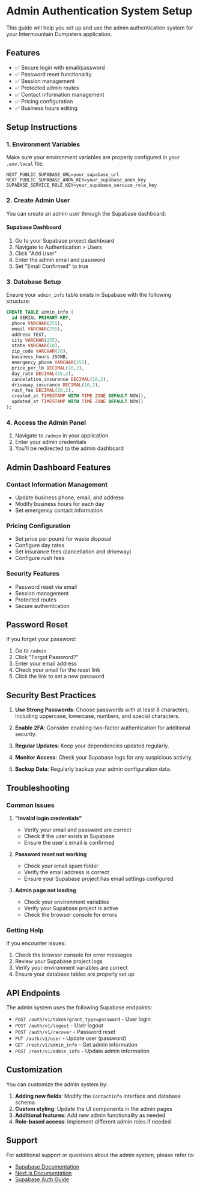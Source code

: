 # Admin Authentication System Setup

This guide will help you set up and use the admin authentication system for your Intermountain Dumpsters application.

## Features

- ✅ Secure login with email/password
- ✅ Password reset functionality
- ✅ Session management
- ✅ Protected admin routes
- ✅ Contact information management
- ✅ Pricing configuration
- ✅ Business hours editing

## Setup Instructions

### 1. Environment Variables

Make sure your environment variables are properly configured in your `.env.local` file:

```env
NEXT_PUBLIC_SUPABASE_URL=your_supabase_url
NEXT_PUBLIC_SUPABASE_ANON_KEY=your_supabase_anon_key
SUPABASE_SERVICE_ROLE_KEY=your_supabase_service_role_key
```

### 2. Create Admin User

You can create an admin user through the Supabase dashboard:

#### Supabase Dashboard
1. Go to your Supabase project dashboard
2. Navigate to Authentication > Users
3. Click "Add User"
4. Enter the admin email and password
5. Set "Email Confirmed" to true

### 3. Database Setup

Ensure your `admin_info` table exists in Supabase with the following structure:

```sql
CREATE TABLE admin_info (
  id SERIAL PRIMARY KEY,
  phone VARCHAR(255),
  email VARCHAR(255),
  address TEXT,
  city VARCHAR(255),
  state VARCHAR(10),
  zip_code VARCHAR(20),
  business_hours JSONB,
  emergency_phone VARCHAR(255),
  price_per_lb DECIMAL(10,2),
  day_rate DECIMAL(10,2),
  cancelation_insurance DECIMAL(10,2),
  driveway_insurance DECIMAL(10,2),
  rush_fee DECIMAL(10,2),
  created_at TIMESTAMP WITH TIME ZONE DEFAULT NOW(),
  updated_at TIMESTAMP WITH TIME ZONE DEFAULT NOW()
);
```

### 4. Access the Admin Panel

1. Navigate to `/admin` in your application
2. Enter your admin credentials
3. You'll be redirected to the admin dashboard

## Admin Dashboard Features

### Contact Information Management
- Update business phone, email, and address
- Modify business hours for each day
- Set emergency contact information

### Pricing Configuration
- Set price per pound for waste disposal
- Configure day rates
- Set insurance fees (cancellation and driveway)
- Configure rush fees

### Security Features
- Password reset via email
- Session management
- Protected routes
- Secure authentication

## Password Reset

If you forget your password:

1. Go to `/admin`
2. Click "Forgot Password?"
3. Enter your email address
4. Check your email for the reset link
5. Click the link to set a new password

## Security Best Practices

1. **Use Strong Passwords**: Choose passwords with at least 8 characters, including uppercase, lowercase, numbers, and special characters.

2. **Enable 2FA**: Consider enabling two-factor authentication for additional security.

3. **Regular Updates**: Keep your dependencies updated regularly.

4. **Monitor Access**: Check your Supabase logs for any suspicious activity.

5. **Backup Data**: Regularly backup your admin configuration data.

## Troubleshooting

### Common Issues

1. **"Invalid login credentials"**
   - Verify your email and password are correct
   - Check if the user exists in Supabase
   - Ensure the user's email is confirmed

2. **Password reset not working**
   - Check your email spam folder
   - Verify the email address is correct
   - Ensure your Supabase project has email settings configured

3. **Admin page not loading**
   - Check your environment variables
   - Verify your Supabase project is active
   - Check the browser console for errors

### Getting Help

If you encounter issues:

1. Check the browser console for error messages
2. Review your Supabase project logs
3. Verify your environment variables are correct
4. Ensure your database tables are properly set up

## API Endpoints

The admin system uses the following Supabase endpoints:

- `POST /auth/v1/token?grant_type=password` - User login
- `POST /auth/v1/logout` - User logout
- `POST /auth/v1/recover` - Password reset
- `PUT /auth/v1/user` - Update user (password)
- `GET /rest/v1/admin_info` - Get admin information
- `POST /rest/v1/admin_info` - Update admin information

## Customization

You can customize the admin system by:

1. **Adding new fields**: Modify the `ContactInfo` interface and database schema
2. **Custom styling**: Update the UI components in the admin pages
3. **Additional features**: Add new admin functionality as needed
4. **Role-based access**: Implement different admin roles if needed

## Support

For additional support or questions about the admin system, please refer to:

- [Supabase Documentation](https://supabase.com/docs)
- [Next.js Documentation](https://nextjs.org/docs)
- [Supabase Auth Guide](https://supabase.com/docs/guides/auth) 